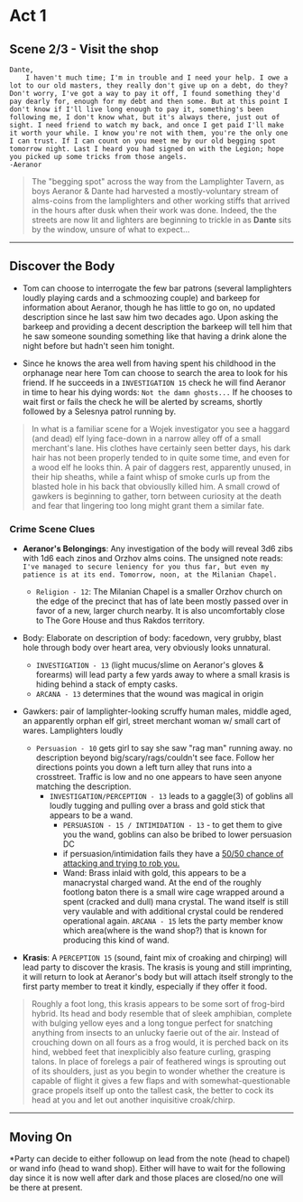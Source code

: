# Act 1
## Scene 2/3 - Visit the shop
    
>  

```
Dante,
    I haven't much time; I'm in trouble and I need your help. I owe a lot to our old masters, they really don't give up on a debt, do they? Don't worry, I've got a way to pay it off, I found something they'd pay dearly for, enough for my debt and then some. But at this point I don't know if I'll live long enough to pay it, something's been following me, I don't know what, but it's always there, just out of sight. I need friend to watch my back, and once I get paid I'll make it worth your while. I know you're not with them, you're the only one I can trust. If I can count on you meet me by our old begging spot tomorrow night. Last I heard you had signed on with the Legion; hope you picked up some tricks from those angels.
-Aeranor
```

>The "begging spot" across the way from the Lamplighter Tavern, as boys Aeranor & Dante had harvested a mostly-voluntary stream of alms-coins from the lamplighters and other working stiffs that arrived in the hours after dusk when their work was done. Indeed, the the streets are now lit and lighters are beginning to trickle in as **Dante** sits by the window, unsure of what to expect...

---

## Discover the Body

* Tom can choose to interrogate the few bar patrons (several lamplighters loudly playing cards and a schmoozing couple) and barkeep for information about Aeranor, though he has little to go on, no updated description since he last saw him two decades ago. Upon asking the barkeep and providing a decent description the barkeep will tell him that he saw someone sounding something like that having a drink alone the night before but hadn't seen him tonight.

* Since he knows the area well from having spent his childhood in the orphanage near here Tom can choose to search the area to look for his friend. If he succeeds in a `INVESTIGATION 15` check he will find Aeranor in time to hear his dying words: `Not the damn ghosts...` If he chooses to wait first or fails the check he will be alerted by screams, shortly followed by a Selesnya patrol running by.

>
 
> In what is a familiar scene for a Wojek investigator you see a haggard (and dead) elf lying face-down in a narrow alley off of a small merchant's lane. His clothes have certainly seen better days, his dark hair has not been properly tended to in quite some time, and even for a wood elf he looks thin. A pair of daggers rest, apparently unused, in their hip sheaths, while a faint whisp of smoke curls up from the blasted hole in his back that obviouslly killed him. A small crowd of gawkers is beginning to gather, torn between curiosity at the death and fear that lingering too long might grant them a similar fate.

### Crime Scene Clues

* **Aeranor's Belongings**: Any investigation of the body will reveal 3d6 zibs with 1d6 each zinos and Orzhov alms coins. The unsigned note reads: `I've managed to secure leniency for you thus far, but even my patience is at its end. Tomorrow, noon, at the Milanian Chapel.` 
    * `Religion - 12`: The Milanian Chapel is a smaller Orzhov church on the edge of the precinct that has of late been mostly passed over in favor of a new, larger church nearby. It is also uncomfortably close to The Gore House and thus Rakdos territory.

* Body: Elaborate on description of body: facedown, very grubby, blast hole through body over heart area, very obviously looks unnatural.
    * `INVESTIGATION - 13` (light mucus/slime on Aeranor's gloves & forearms) will lead party a few yards away to where a small krasis is hiding behind a stack of empty casks.
    * `ARCANA - 13` determines that the wound was magical in origin

* Gawkers: pair of lamplighter-looking scruffy human males, middle aged, an apparently orphan elf girl, street merchant woman w/ small cart of wares. Lamplighters loudly 
    * `Persuasion - 10` gets girl to say she saw "rag man" running away. no description beyond big/scary/rags/couldn't see face. Follow her directions points you down a left turn alley that runs into a crosstreet. Traffic is low and no one appears to have seen anyone matching the description. 
        * `INVESTIGATION/PERCEPTION - 13` leads to a gaggle(3) of goblins all loudly tugging and pulling over a brass and gold stick that appears to be a wand.
            * `PERSUASION - 15 / INTIMIDATION - 13` - to get them to give you the wand, goblins can also be bribed to lower persuasion DC
            * if persuasion/intimidation fails they have a [50/50 chance of attacking and trying to rob you.](https://www.dndbeyond.com/encounters/1f7743a4-1e13-4883-b3eb-aae87d48daf3)
            * Wand: Brass inlaid with gold, this appears to be a manacrystal charged wand. At the end of the roughly footlong baton there is a small wire cage wrapped around a spent (cracked and dull) mana crystal. The wand itself is still very vaulable and with additional crystal could be rendered operational again. `ARCANA - 15` lets the party member know which area(where is the wand shop?) that is known for producing this kind of wand.


* **Krasis**: A `PERCEPTION 15` (sound, faint mix of croaking and chirping) will lead party to discover the krasis. The krasis is young and still imprinting, it will return to look at Aeranor's body but will attach itself strongly to the first party member to treat it kindly, especially if they offer it food.

> Roughly a foot long, this krasis appears to be some sort of frog-bird hybrid. Its head and body resemble that of sleek amphibian, complete with bulging yellow eyes and a long tongue perfect for snatching anything from insects to an unlucky faerie out of the air. Instead of crouching down on all fours as a frog would, it is perched back on its hind, webbed feet that inexplicibly also feature curling, grasping talons. In place of forelegs a pair of feathered wings is sprouting out of its shoulders, just as you begin to wonder whether the creature is capable of flight it gives a few flaps and with somewhat-questionable grace propels itself up onto the tallest cask, the better to cock its head at you and let out another inquisitive croak/chirp.

---

## Moving On

*Party can decide to either followup on lead from the note (head to chapel) or wand info (head to wand shop). Either will have to wait for the following day since it is now well after dark and those places are closed/no one will be there at present.